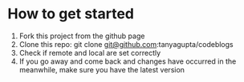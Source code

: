 # How to get started
1. Fork this project from the github page
1. Clone this repo: git clone git@github.com:tanyagupta/codeblogs
1. Check if remote and local are set correctly
1. If you go away and come back and changes have occurred in the meanwhile, make sure you have the latest version
